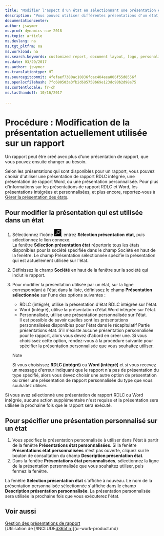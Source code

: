 ```yaml
---
title: "Modifier l'aspect d'un état en sélectionnant une présentation différente"
description: "Vous pouvez utiliser différentes présentations d'un état, et passer d'une présentation à l'autre pour modifier l'aspect d'un état."
documentationcenter: 
author: jswymer
ms.prod: dynamics-nav-2018
ms.topic: article
ms.devlang: na
ms.tgt_pltfrm: na
ms.workload: na
ms.search.keywords: customized report, document layout, logo, personalize
ms.date: 03/29/2017
ms.author: jswymer
ms.translationtype: HT
ms.sourcegitcommit: 4fefaef7380ac10836fcac404eea006f55d8556f
ms.openlocfilehash: 7fc680503a3fb2d685758b69e123dc98b2d98e75
ms.contentlocale: fr-ch
ms.lasthandoff: 10/16/2017

---
```

# <a name="how-to-change-which-layout-is-currently-used-on-a-report"></a>Procédure : Modification de la présentation actuellement utilisée sur un rapport
Un rapport peut être créé avec plus d'une présentation de rapport, que vous pouvez ensuite changer au besoin.

Selon les présentations qui sont disponibles pour un rapport, vous pouvez choisir d'utiliser une présentation de rapport RDLC intégrée, une présentation de rapport Word, ou une présentation personnalisée. Pour plus d'informations sur les présentations de rapport RDLC et Word, les présentations intégrées et personnalisées, et plus encore, reportez-vous à [Gérer la présentation des états](ui-manage-report-layouts.md).

## <a name="to-change-the-layout-that-is-used-on-a-report"></a>Pour modifier la présentation qui est utilisée dans un état
1. Sélectionnez l'icône ![Page ou état pour la recherche](media/ui-search/search_small.png "Page ou état pour la recherche"), entrez **Sélection présentation état**, puis sélectionnez le lien connexe.  
   La fenêtre **Sélection présentation état** répertorie tous les états disponibles pour la société spécifiée dans le champ Société en haut de la fenêtre. Le champ Présentation sélectionnée spécifie la présentation qui est actuellement utilisée sur l'état.
2. Définissez le champ **Société** en haut de la fenêtre sur la société qui inclut le rapport.
3. Pour modifier la présentation utilisée par un état, sur la ligne correspondant à l'état dans la liste, définissez le champ **Présentation sélectionnée** sur l'une des options suivantes :
   * RDLC (intégré), utilise la présentation d'état RDLC intégrée sur l'état.
   * Word (intégré), utilise la présentation d'état Word intégrée sur l'état.
   * Personnalisée, utilise une présentation personnalisée sur l'état.  
     Il est possible de savoir quelles sont les présentations personnalisées disponibles pour l'état dans le récapitulatif Partie présentations état. S'il n'existe aucune présentation personnalisée pour le rapport, alors vous devez d'abord en créer une. Si vous choisissez cette option, rendez-vous à la procédure suivante pour spécifier la présentation personnalisée que vous souhaitez utiliser.

    > [!NOTE]  
    >   Si vous choisissez **RDLC (intégré)** ou **Word (intégré)** et si vous recevez un message d'erreur indiquant que le rapport n'a pas de présentation du type spécifié, alors vous devez choisir une autre option de présentation ou créer une présentation de rapport personnalisée du type que vous souhaitez utiliser.

Si vous avez sélectionné une présentation de rapport RDLC ou Word intégrée, aucune action supplémentaire n'est requise et la présentation sera utilisée la prochaine fois que le rapport sera exécuté.

## <a name="to-specify-a-custom-layout-on-a-report"></a>Pour spécifier une présentation personnalisé sur un état
1. Vous spécifiez la présentation personnalisée à utiliser dans l'état à partir de la fenêtre **Présentations état personnalisées**. Si la fenêtre **Présentations état personnalisées** n'est pas ouverte, cliquez sur le bouton de consultation du champ **Description présentation état**.
2. Dans la fenêtre **Présentations état personnalisées**, sélectionnez la ligne de la présentation personnalisée que vous souhaitez utiliser, puis fermez la fenêtre.

La fenêtre **Sélection présentation état** s'affiche à nouveau. Le nom de la présentation personnalisée sélectionnée s'affiche dans le champ **Description présentation personnalisée**. La présentation personnalisée sera utilisée la prochaine fois que vous exécuterez l'état.

## <a name="see-also"></a>Voir aussi
[Gestion des présentations de rapport](ui-manage-report-layouts.md)  
[Utilisation de [!INCLUDE[d365fin](includes/d365fin_md.md)]](ui-work-product.md)

